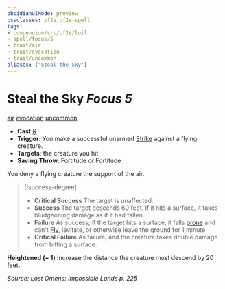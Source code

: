 ```yaml
---
obsidianUIMode: preview
cssclasses: pf2e,pf2e-spell
tags:
- compendium/src/pf2e/loil
- spell/focus/5
- trait/air
- trait/evocation
- trait/uncommon
aliases: ["Steal the Sky"]
---
```

# Steal the Sky *Focus 5*   
[air](rules/traits/air.md "Air Energy & Element Trait")  [evocation](rules/traits/evocation.md "Evocation School Trait")  [uncommon](rules/traits/uncommon.md "Uncommon Rarity Trait")  

- **Cast** [R](rules/core-rulebook/chapter-9-playing-the-game.md#Actions "Reaction") 
- **Trigger**: You make a successful unarmed [Strike](rules/actions/strike.md) against a flying creature.
- **Targets**: the creature you hit
- **Saving Throw**: Fortitude or Fortitude

You deny a flying creature the support of the air.

> [!success-degree] 
> - **Critical Success** The target is unaffected.
> - **Success** The target descends 60 feet. If it hits a surface, it takes bludgeoning damage as if it had fallen.
> - **Failure** As success; if the target hits a surface, it falls [prone](rules/conditions.md#Prone) and can't [Fly](rules/actions/fly.md), levitate, or otherwise leave the ground for 1 minute.
> - **Critical Failure** As failure, and the creature takes double damage from hitting a surface.

**Heightened (+ 1)** Increase the distance the creature must descend by 20 feet.

*Source: Lost Omens: Impossible Lands p. 225*